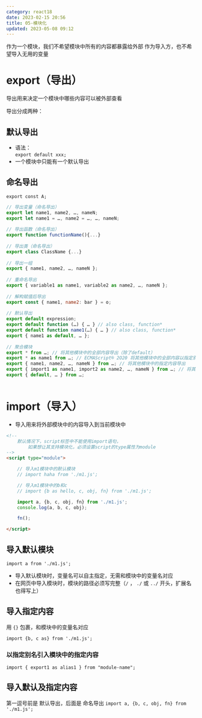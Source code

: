 ```yaml
---
category: react18
date: 2023-02-15 20:56
title: 05-模块化
updated: 2023-05-08 09:12
---
```


作为一个模块，我们不希望模块中所有的内容都暴露给外部
作为导入方，也不希望导入无用的变量

# export（导出）

导出用来决定一个模块中哪些内容可以被外部查看

导出分成两种：

## 默认导出

- 语法：  
   `export default xxx;`
- 一个模块中只能有一个默认导出

## 命名导出

`export const A;`

```js
// 导出变量（命名导出）  
export let name1, name2, …, nameN;   
export let name1 = …, name2 = …, …, nameN;   
​  
// 导出函数（命名导出）  
export function functionName(){...}  
​  
// 导出类（命名导出）  
export class ClassName {...}  
​  
// 导出一组  
export { name1, name2, …, nameN };  
​  
// 重命名导出  
export { variable1 as name1, variable2 as name2, …, nameN };  
​  
// 解构赋值后导出  
export const { name1, name2: bar } = o;  
​  
// 默认导出  
export default expression;  
export default function (…) { … } // also class, function*  
export default function name1(…) { … } // also class, function*  
export { name1 as default, … };  
​  
// 聚合模块  
export * from …; // 将其他模块中的全部内容导出（除了default）  
export * as name1 from …; // ECMAScript® 2O20 将其他模块中的全部内容以指定别名导出  
export { name1, name2, …, nameN } from …; // 将其他模块中的指定内容导出  
export { import1 as name1, import2 as name2, …, nameN } from …; // 将其他模块中的指定内容重命名导出  
export { default, … } from …;   
​
```


# import（导入）

- 导入用来将外部模块中的内容导入到当前模块中

```html
<!--
    默认情况下，script标签中不能使用import语句，
        如果想让其支持模块化，必须设置script的type属性为module
-->
<script type="module">

    // 导入m1模块中的默认模块
    // import haha from './m1.js';

    // 导入m1模块中的b和c
    // import {b as hello, c, obj, fn} from './m1.js';

    import a, {b, c, obj, fn} from './m1.js';
    console.log(a, b, c, obj);

    fn();

</script>
```



## 导入默认模块

`import a from './m1.js';`

- 导入默认模块时，变量名可以自主指定，无需和模块中的变量名对应
- 在网页中导入模块时，模块的路径必须写完整（`/` ， `./` 或 `../` 开头，扩展名也得写上）

## 导入指定内容

用 `{}` 包裹，和模块中的变量名对应

`import {b, c as} from './m1.js';`

### 以指定别名引入模块中的指定内容  
`import { export1 as alias1 } from "module-name";`


## 导入默认及指定内容

第一逗号前是 默认导出，后面是 命名导出
`import a, {b, c, obj, fn} from './m1.js';`